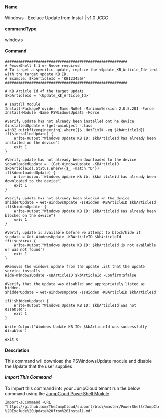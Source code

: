 #### Name

Windows - Exclude Update from Install | v1.0 JCCG

#### commandType

windows

#### Command

```
########################################################
# PowerShell 5.1 or Newer required
# To target a specific update, replace the <Update_KB_Article_Id> text with the target update KB ID.
# Example: $kbArticleId = 'KB1234567'
########################################################

# KB Article Id of the target update
$kbArticleId = '<Update_KB_Article_Id>'

# Install Module
Install-PackageProvider -Name NuGet -MinimumVersion 2.8.5.201 -Force
Install-Module -Name PSWindowsUpdate -Force
    
#Verify update has not already been installed ont he device
$installedUpdate = (get-wmiobject -class win32_quickfixengineering).where({$_.HotFixID -eq $kbArticleId})
if($installedUpdate) {
    Write-Output("Windows Update KB ID: $kbArticleId has already been installed on the device")
    exit 1
}

#Verify update has not already been downloaded to the device
$downloadedUpdate =  (Get-WindowsUpdate -KBArticleID $kbArticleId).Status.Where({$_ -match "D"})
if($downloadedUpdate) {
    Write-Output("Windows Update KB ID: $kbArticleId has already been downloaded to the device")
    exit 1
}

#Verify update has not already been blocked on the device
$hiddenUpdate = Get-WindowsUpdate -IsHidden -KBArticleID $kbArticleId
if($hiddenUpdate) {
    Write-Output("Windows Update KB ID: $kbArticleId Has already been blocked on the device")
    exit 1
}

#Verify update is available before we attempt to block/hide it
$update = Get-WindowsUpdate -KBArticleID $kbArticleId
if(!$update) {
    Write-Output("Windows Update KB ID: $kbArticleId is not available or was not found")
    exit 1
}

#Removes the windows update from the update list that the update service installs.
Hide-WindowsUpdate -KBArticleID $kbArticleId -Confirm:$false
    
#Verify that the update was disabled and appropriately listed as hidden.
$hiddenUpdate = Get-WindowsUpdate -IsHidden -KBArticleID $kbArticleId

if(!$hiddenUpdate) {
    Write-Output("Windows Update KB ID: $kbArticleId was not disabled")
    exit 1
}

Write-Output("Windows Update KB ID: $kbArticleId was successfully disabled")

exit 0
```

#### Description

This command will download the PSWindowsUpdate module and disable the Update that the user supplies

#### *Import This Command*

To import this command into your JumpCloud tenant run the below command using the [JumpCloud PowerShell Module](https://github.com/TheJumpCloud/support/wiki/Installing-the-JumpCloud-PowerShell-Module)

```
Import-JCCommand -URL "https://github.com/TheJumpCloud/support/blob/master/PowerShell/JumpCloud%20Commands%20Gallery/Windows%20Commands/Windows%20-%20Exclude%20Update%20from%20Install.md"
```
